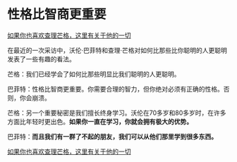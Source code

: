 # 性格比智商更重要

[如果你也喜欢查理芒格，这里有关于他的一切](https://ayaseeri.gitbook.io/charlie-munger/)


在最近的一次采访中，沃伦·巴菲特和查理·芒格对如何比那些比你聪明的人更聪明发表了一些有趣的看法。

芒格：我们已经学会了如何比那些明显比我们聪明的人更聪明。

巴菲特：性格比智商更重要。你需要合理的智力，但你绝对必须有正确的性格。否则，你会崩溃。

芒格：另一个重要秘密是我们擅长终身学习。沃伦在70多岁和80多岁时，在许多方面比年轻时更出色。**如果你一直在学习，你就会拥有极大的优势。**

巴菲特：**而且我们有一群了不起的朋友，我们可以从他们那里学到很多东西。**

[如果你也喜欢查理芒格，这里有关于他的一切](https://ayaseeri.gitbook.io/charlie-munger/)
